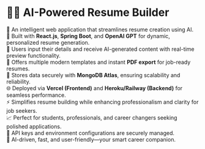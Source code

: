 # 💼✨ AI-Powered Resume Builder

🚀 An intelligent web application that streamlines resume creation using AI.  
🧠 Built with **React.js**, **Spring Boot**, and **OpenAI GPT** for dynamic, personalized resume generation.  
📝 Users input their details and receive AI-generated content with real-time preview functionality.  
🎨 Offers multiple modern templates and instant **PDF export** for job-ready resumes.  
💾 Stores data securely with **MongoDB Atlas**, ensuring scalability and reliability.  
🌐 Deployed via **Vercel (Frontend)** and **Heroku/Railway (Backend)** for seamless performance.  
⚡ Simplifies resume building while enhancing professionalism and clarity for job seekers.  
📈 Perfect for students, professionals, and career changers seeking polished applications.  
🔐 API keys and environment configurations are securely managed.  
🌟 AI-driven, fast, and user-friendly—your smart career companion.
